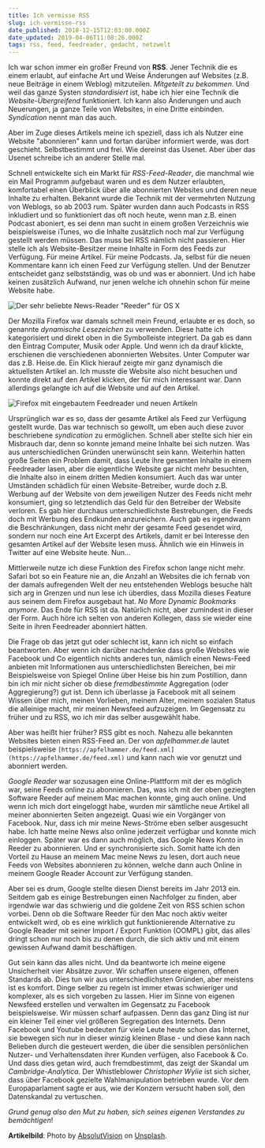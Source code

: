 ```yaml
---
title: Ich vermisse RSS
slug: ich-vermisse-rss
date_published: 2018-12-15T12:03:00.000Z
date_updated: 2019-04-06T11:08:26.000Z
tags: rss, feed, feedreader, gedacht, netzwelt
---
```


Ich war schon immer ein großer Freund von **RSS**. Jener Technik die es einem erlaubt, auf einfache Art und Weise Änderungen auf Websites (z.B. neue Beiträge in einem Weblog) mitzuteilen. *Mitgeteilt zu bekommen*. Und weil das ganze Systen *standardisiert* ist, habe ich hier eine Technik die *Website-Übergreifend* funktioniert. Ich kann also Änderungen und auch Neuerungen, ja ganze Teile von Websites, in eine Dritte einbinden. *Syndication* nennt man das auch.

Aber im Zuge dieses Artikels meine ich speziell, dass ich als Nutzer eine Website "abonnieren" kann und fortan darüber informiert werde, was dort geschieht. Selbstbestimmt und frei. Wie dereinst das Usenet. Aber über das Usenet schreibe ich an anderer Stelle mal.

Schnell entwickelte sich ein Markt für *RSS-Feed-Reader*, die manchmal wie ein Mail Programm aufgebaut waren und es dem Nutzer erlaubten, komfortabel einen Überblick über alle abonnierten Websites und deren neue Inhalte zu erhalten. Bekannt wurde die Technik mit der vermehrten Nutzung von Weblogs, so ab 2003 rum. Später wurden dann auch Podcasts in RSS inkludiert und so funktioniert das oft noch heute, wenn man z.B. einen Podcast aboniert, es sei denn man sucht in einem großen Verzeichnis wie beispielsweise iTunes, wo die Inhalte zusätzlich noch mal zur Verfügung gestellt werden müssen. Das muss bei RSS nämlich nicht passieren. Hier stelle ich als Website-Besitzer meine Inhalte in Form des Feeds zur Verfügung. Für meine Artikel. Für meine Podcasts. Ja, selbst für die neuen Kommentare kann ich einen Feed zur Verfügung stellen. Und der Benutzer entscheidet ganz selbstständig, was ob und was er abonniert. Und ich habe keinen zusätzlich Aufwand, nur jenen welche ich ohnehin schon für meine Website habe.

![Der sehr beliebte News-Reader &quot;Reeder&quot; für OS X](__GHOST_URL__/assets/2010/09/Reeder-1.png)

Der Mozilla Firefox war damals schnell mein Freund, erlaubte er es doch, so genannte *dynamische Lesezeichen* zu verwenden. Diese hatte ich kategorisiert und direkt oben in die Symbolleiste integriert. Da gab es dann den Eintrag Computer, Musik oder Apple. Und wenn ich da drauf klickte, erschienen die verschiedenen abonnierten Websites. Unter Computer war das z.B. Heise.de. Ein Klick hierauf zeigte mir ganz dynamisch die aktuellsten Artikel an. Ich musste die Website also nicht besuchen und konnte direkt auf den Artikel klicken, der für mich interessant war. Dann allerdings gelangte ich auf die Website und auf den Artikel.

![Firefox mit eingebautem Feedreader und neuen Artikeln](__GHOST_URL__/content/images/2018/08/kdjsagkjsdfa24.JPG)

Ursprünglich war es so, dass der gesamte Artikel als Feed zur Verfügung gestellt wurde. Das war technisch so gewollt, um eben auch diese zuvor beschriebene *syndication* zu ermöglichen. Schnell aber stellte sich hier ein Misbrauch dar, denn so konnte jemand meine Inhalte bei sich nutzen. Was aus unterschiedlichen Gründen unerwünscht sein kann. Weiterhin hatten große Seiten ein Problem damit, dass Leute ihre gesamten Inhalte in einem Feedreader lasen, aber die eigentliche Website gar nicht mehr besuchten, die Inhalte also in einem dritten Medien konsumiert. Auch das war unter Umständen schädlich für einen Website-Betreiber, wurde doch z.B. Werbung auf der Website von dem jeweiligen Nutzer des Feeds nicht mehr konsumiert, ging so letztendlich das Geld für den Betreiber der Website verloren. Es gab hier durchaus unterschiedlichste Bestrebungen, die Feeds doch mit Werbung des Endkunden anzureichern. Auch gab es irgendwann die Beschränkungen, dass nicht mehr der gesamte Feed gesendet wird, sondern nur noch eine Art Excerpt des Artikels, damit er bei Interesse den gesamten Artikel auf der Website lesen muss. Ähnlich wie ein Hinweis in Twitter auf eine Website heute. Nun…

Mittlerweile nutze ich diese Funktion des Firefox schon lange nicht mehr. Safari bot so ein Feature nie an, die Anzahl an Websites die ich fernab von der damals aufregenden Welt der neu entstehenden Weblogs besuche hält sich arg in Grenzen und nun lese ich überdies, dass Mozilla dieses Feature aus seinem dem Firefox ausgebaut hat. *No More Dynamic Bookmarks anymore*. Das Ende für RSS ist da. Natürlich nicht, aber zumindest in dieser der Form. Auch höre ich selten von anderen Kollegen, dass sie wieder eine Seite in ihren Feedreader abonniert hätten.

Die Frage ob das jetzt gut oder schlecht ist, kann ich nicht so einfach beantworten. Aber wenn ich darüber nachdenke dass große Websites wie Facebook und Co eigentlich nichts anderes tun, nämlich einen News-Feed anbieten mit Informationen aus unterschiedlichsten Bereichen, bei mir Beispielsweise von Spiegel Online über Heise bis hin zum Postillion, dann bin ich mir nicht sicher ob diese *fremdbestimmte* Aggregation (oder Aggregierung?) gut ist. Denn ich überlasse ja Facebook mit all seinem Wissen über mich, meinen Vorlieben, meinem Alter, meinem sozialen Status die alleinige macht, mir meinen Newsfeed aufzuzeigen. Im Gegensatz zu früher und zu RSS, wo ich mir das selber ausgewählt habe.

Aber was heißt hier früher? RSS gibt es noch. Nahezu alle bekannten Websites bieten einen RSS-Feed an. Der von *apfelhammer.de* lautet beispielsweise `[https://apfelhammer.de/feed.xml](https://apfelhammer.de/feed.xml)` und kann nach wie vor genutzt und abonniert werden.

*Google Reader* war sozusagen eine Online-Plattform mit der es möglich war, seine Feeds online zu abonnieren. Das, was ich mit der oben geziegten Software Reeder auf meinem Mac machen konnte, ging auch online. Und wenn ich mich dort eingeloggt habe, wurden mir sämtliche neue Artikel all meiner abonnierten Seiten angezeigt. Quasi wie ein Vorgänger von Facebook. Nur, dass ich mir meine News-Ströme eben selber ausgesucht habe. Ich hatte meine News also online jederzeit verfügbar und konnte mich einloggen. Später war es dann auch möglich, das Google News Konto in Reeder zu abonnieren. Und er synchronisierte sich. Somit hatte ich den Vorteil zu Hause an meinem Mac meine News zu lesen, dort auch neue Feeds von Websites abonnieren zu können, welche dann auch Online in meinem Google Reader Account zur Verfügung standen.

Aber sei es drum, Google stellte diesen Dienst bereits im Jahr 2013 ein. Seitdem gab es einige Bestrebungen einen Nachfolger zu finden, aber irgendwie war das schwierig und die goldene Zeit von RSS schien schon vorbei. Denn ob die Software Reeder für den Mac noch aktiv weiter entwickelt wird, ob es eine wirklich gut funktionierende Alternative zu Google Reader mit seiner Import / Export Funktion (OOMPL) gibt, das alles dringt schon nur noch bis zu denen durch, die sich aktiv und mit einem gewissen Aufwand damit beschäftigen.

Gut sein kann das alles nicht. Und da beantworte ich meine eigene Unsicherheit vier Absätze zuvor. Wir schaffen unsere eigenen, offenen Standards ab. Dies tun wir aus unterschiedlichsten Gründen, aber meistens ist es komfort. Dinge selber zu regeln ist immer etwas schwieriger und komplexer, als es sich vorgeben zu lassen. Hier im Sinne von eigenen Newsfeed erstellen und verwalten im Gegensatz zu Facebook beispielsweise. Wir müssen scharf aufpassen. Denn das ganz Ding ist nur ein kleiner Teil einer viel größeren Segregation des Internets. Denn Facebook und Youtube bedeuten für viele Leute heute schon das Internet, sie bewegen sich nur in dieser winzig kleinen Blase - und diese kann nach Belieben durch die gesteuert werden, die über die sensiblen persönlichen Nutzer- und Verhaltensdaten ihrer Kunden verfügen, also Facebook & Co. Und dass dies getan wird, auch fremdbestimmt, das zeigt der Skandal um *Cambridge-Analytica*. Der Whistleblower *Christopher Wylie* ist sich sicher, dass über Facebook gezielte Wahlmanipulation betrieben wurde. Vor dem Europaparlament sagte er aus, wie der Konzern versucht haben soll, den Datenskandal zu vertuschen.

*Grund genug also den Mut zu haben, sich seines eigenen Verstandes zu bemächtigen*!

**Artikelbild**: Photo by [AbsolutVision](https://unsplash.com/photos/WYd_PkCa1BY?utm_source=unsplash&amp;utm_medium=referral&amp;utm_content=creditCopyText) on [Unsplash](https://unsplash.com/search/photos/newspaper?utm_source=unsplash&amp;utm_medium=referral&amp;utm_content=creditCopyText).
